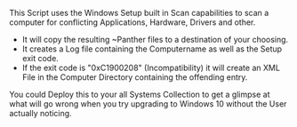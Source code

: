 This Script uses the Windows Setup built in Scan capabilities to scan a computer for conflicting Applications, Hardware, Drivers and other.

- It will copy the resulting \~Panther files to a destination of your choosing.
- It creates a Log file containing the Computername as well as the Setup exit code.
- If the exit code is "0xC1900208" (Incompatibility) it will create an XML File in the Computer Directory containing the offending entry.

You could Deploy this to your all Systems Collection to get a glimpse at what will go wrong when you try upgrading to Windows 10 without the User actually noticing.
